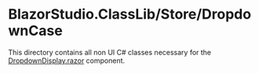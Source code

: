 ﻿# BlazorStudio.ClassLib/Store/DropdownCase

This directory contains all non UI C# classes necessary for
the [DropdownDisplay.razor](/BlazorStudio.RazorLib/Dropdown/DropdownDisplay.razor) component.